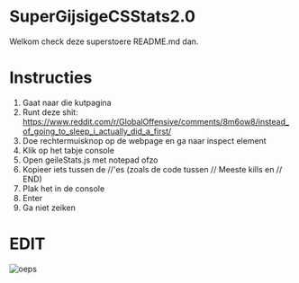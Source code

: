 # SuperGijsigeCSStats2.0

Welkom check deze superstoere README.md dan.

# Instructies
1. Gaat naar die kutpagina
2. Runt deze shit: https://www.reddit.com/r/GlobalOffensive/comments/8m6ow8/instead_of_going_to_sleep_i_actually_did_a_first/
3. Doe rechtermuisknop op de webpage en ga naar inspect element
4. Klik op het tabje console
5. Open geileStats.js met notepad ofzo
6. Kopieer iets tussen de //'es (zoals de code tussen // Meeste kills en // END)
7. Plak het in de console
8. Enter
9. Ga niet zeiken

# EDIT
![oeps](https://i.imgur.com/SgByL3O.png)
